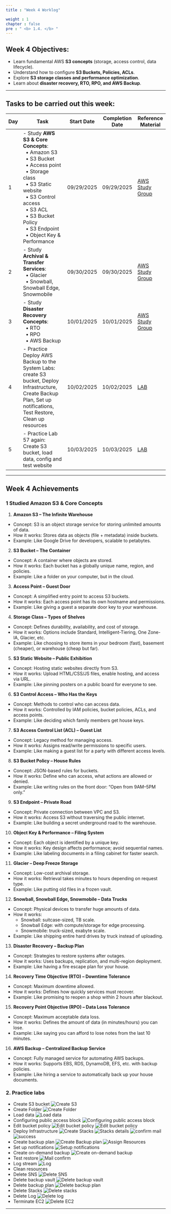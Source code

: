 ```yaml
---
title : "Week 4 Worklog"

weight : 1 
chapter : false
pre : " <b> 1.4. </b> "
---
```

## Week 4 Objectives:
- Learn fundamental AWS **S3 concepts** (storage, access control, data lifecycle).  
- Understand how to configure **S3 Buckets, Policies, ACLs**.  
- Explore **S3 storage classes and performance optimization**.  
- Learn about **disaster recovery, RTO, RPO, and AWS Backup**.  

---

## Tasks to be carried out this week:

| Day | Task | Start Date | Completion Date | Reference Material |
|-----|------|------------|-----------------|-------------------|
| 1 | - Study **AWS S3 & Core Concepts**:<br>&nbsp;&nbsp;• Amazon S3<br>&nbsp;&nbsp;• S3 Bucket<br>&nbsp;&nbsp;• Access point<br>&nbsp;&nbsp;• Storage class<br>&nbsp;&nbsp;• S3 Static website<br>&nbsp;&nbsp;• S3 Control access<br>&nbsp;&nbsp;• S3 ACL<br>&nbsp;&nbsp;• S3 Bucket Policy<br>&nbsp;&nbsp;• S3 Endpoint<br>&nbsp;&nbsp;• Object Key & Performance | 09/29/2025 | 09/29/2025 | [AWS Study Group](https://www.youtube.com/watch?v=AQlsd0nWdZk&list=PLahN4TLWtox2a3vElknwzU_urND8hLn1i) |
| 2 | - Study **Archival & Transfer Services**:<br>&nbsp;&nbsp;• Glacier<br>&nbsp;&nbsp;• Snowball, Snowball Edge, Snowmobile | 09/30/2025 | 09/30/2025 |[AWS Study Group](https://www.youtube.com/watch?v=AQlsd0nWdZk&list=PLahN4TLWtox2a3vElknwzU_urND8hLn1i)  |
| 3 | - Study **Disaster Recovery Concepts**:<br>&nbsp;&nbsp;• RTO<br>&nbsp;&nbsp;• RPO<br>&nbsp;&nbsp;• AWS Backup | 10/01/2025 | 10/01/2025 | [AWS Study Group](https://www.youtube.com/watch?v=AQlsd0nWdZk&list=PLahN4TLWtox2a3vElknwzU_urND8hLn1i) |
| 4 | - Practice Deploy AWS Backup to the System Labs: create S3 bucket, Deploy Infrastructure, Create Backup Plan, Set up notifications, Test Restore, Clean up resources | 10/02/2025 | 10/02/2025 | [LAB](https://000013.awsstudygroup.com/6-cleanup/) |
| 5 | - Practice Lab 57 again: Create S3 bucket, load data, config and test website | 10/03/2025 | 10/03/2025 | [LAB](https://000057.awsstudygroup.com/2-prerequiste/2.2-uploaddata/) |

---

## Week 4 Achievements

### 1 Studied **Amazon S3 & Core Concepts**

1. **Amazon S3 – The Infinite Warehouse**  
- Concept: S3 is an object storage service for storing unlimited amounts of data.  
- How it works: Stores data as objects (file + metadata) inside buckets.  
- Example: Like Google Drive for developers, scalable to petabytes.  

2. **S3 Bucket – The Container**  
- Concept: A container where objects are stored.  
- How it works: Each bucket has a globally unique name, region, and policies.  
- Example: Like a folder on your computer, but in the cloud.  

3. **Access Point – Guest Door**  
- Concept: A simplified entry point to access S3 buckets.  
- How it works: Each access point has its own hostname and permissions.  
- Example: Like giving a guest a separate door key to your warehouse.  

4. **Storage Class – Types of Shelves**  
- Concept: Defines durability, availability, and cost of storage.  
- How it works: Options include Standard, Intelligent-Tiering, One Zone-IA, Glacier, etc.  
- Example: Like choosing to store items in your bedroom (fast), basement (cheaper), or warehouse (cheap but far).  

5. **S3 Static Website – Public Exhibition**  
- Concept: Hosting static websites directly from S3.  
- How it works: Upload HTML/CSS/JS files, enable hosting, and access via URL.  
- Example: Like pinning posters on a public board for everyone to see.  

6. **S3 Control Access – Who Has the Keys**  
- Concept: Methods to control who can access data.  
- How it works: Controlled by IAM policies, bucket policies, ACLs, and access points.  
- Example: Like deciding which family members get house keys.  

7. **S3 Access Control List (ACL) – Guest List**  
- Concept: Legacy method for managing access.  
- How it works: Assigns read/write permissions to specific users.  
- Example: Like making a guest list for a party with different access levels.  

8. **S3 Bucket Policy – House Rules**  
- Concept: JSON-based rules for buckets.  
- How it works: Define who can access, what actions are allowed or denied.  
- Example: Like writing rules on the front door: “Open from 9AM–5PM only.”  

9. **S3 Endpoint – Private Road**  
- Concept: Private connection between VPC and S3.  
- How it works: Access S3 without traversing the public internet.  
- Example: Like building a secret underground road to the warehouse.  

10. **Object Key & Performance – Filing System**  
- Concept: Each object is identified by a unique key.  
- How it works: Key design affects performance; avoid sequential names.  
- Example: Like labeling documents in a filing cabinet for faster search.  

11. **Glacier – Deep Freeze Storage**  
- Concept: Low-cost archival storage.  
- How it works: Retrieval takes minutes to hours depending on request type.  
- Example: Like putting old files in a frozen vault.  

12. **Snowball, Snowball Edge, Snowmobile – Data Trucks**  
- Concept: Physical devices to transfer huge amounts of data.  
- How it works:  
  - Snowball: suitcase-sized, TB scale.  
  - Snowball Edge: with compute/storage for edge processing.  
  - Snowmobile: truck-sized, exabyte scale.  
- Example: Like shipping entire hard drives by truck instead of uploading.  

13. **Disaster Recovery – Backup Plan**  
- Concept: Strategies to restore systems after outages.  
- How it works: Uses backups, replication, and multi-region deployment.  
- Example: Like having a fire escape plan for your house.  

14. **Recovery Time Objective (RTO) – Downtime Tolerance**  
- Concept: Maximum downtime allowed.  
- How it works: Defines how quickly services must recover.  
- Example: Like promising to reopen a shop within 2 hours after blackout.  

15. **Recovery Point Objective (RPO) – Data Loss Tolerance**  
- Concept: Maximum acceptable data loss.  
- How it works: Defines the amount of data (in minutes/hours) you can lose.  
- Example: Like saying you can afford to lose notes from the last 10 minutes.  

16. **AWS Backup – Centralized Backup Service**  
- Concept: Fully managed service for automating AWS backups.  
- How it works: Supports EBS, RDS, DynamoDB, EFS, etc. with backup policies.  
- Example: Like hiring a service to automatically back up your house documents.
### 2. Practice labs 
 - Create S3 bucket
 ![Create S3](/images/1.worklog/022-worklog.png)
 - Create Folder
 ![Create Folder](/images/1.worklog/023-worklog.png)
 - Load data
 ![Load data](/images/1.worklog/024-worklog.png)
 - Configuring public access block
 ![Configuring public access block](/images/1.worklog/025-worklog.png)
 - Edit bucket policy
 ![Edit bucket policy](/images/1.worklog/026-worklog.png)
 ![Edit bucket policy](/images/1.worklog/027-worklog.png)
 - Deploy Infrastructure
 ![Create Stacks](/images/1.worklog/028-worklog.png)
 ![Stacks details](/images/1.worklog/029-worklog.png)
 ![confirm mail](/images/1.worklog/030-worklog.png)
 ![success](/images/1.worklog/031-worklog.png)
 - Create backup plan
 ![Create Backup plan](/images/1.worklog/032-worklog.png)
 ![Assign Resources](/images/1.worklog/033-worklog.png)
 - Set up notifications
 ![Setup notifications](/images/1.worklog/034-worklog.png)
 - Create on-demand backup
 ![Create on-demand backup](/images/1.worklog/035-worklog.png)
 - Test restore
 ![Mail confirm](/images/1.worklog/036-worklog.png)
 - Log stream
 ![Log](/images/1.worklog/037-worklog.png)
 - Clean resources
 - Delete SNS
 ![Delete SNS](/images/1.worklog/038-worklog.png)
 - Delete backup vault
 ![Delete backup vault](/images/1.worklog/039-worklog.png)
 - Delete backup plan
 ![Delete backup plan](/images/1.worklog/040-worklog.png)
 - Delete Stacks
 ![Delete stacks](/images/1.worklog/041-worklog.png)
 - Delete Log
 ![Delete log](/images/1.worklog/042-worklog.png)
 - Terminate EC2
 ![Delete EC2](/images/1.worklog/043-worklog.png)
---
